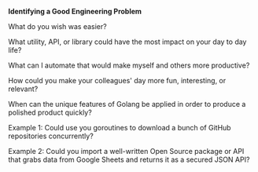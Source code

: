 **Identifying a Good Engineering Problem**

What do you wish was easier?



What utility, API, or library could have the most impact on your day to day life?



What can I automate that would make myself and others more productive?



How could you make your colleagues' day more fun, interesting, or relevant?


When can the unique features of Golang be applied in order to produce a polished product quickly?



Example 1: Could use you goroutines to download a bunch of GitHub repositories concurrently?

Example 2: Could you import a well-written Open Source package or API that grabs data from Google Sheets and returns it as a secured JSON API?
